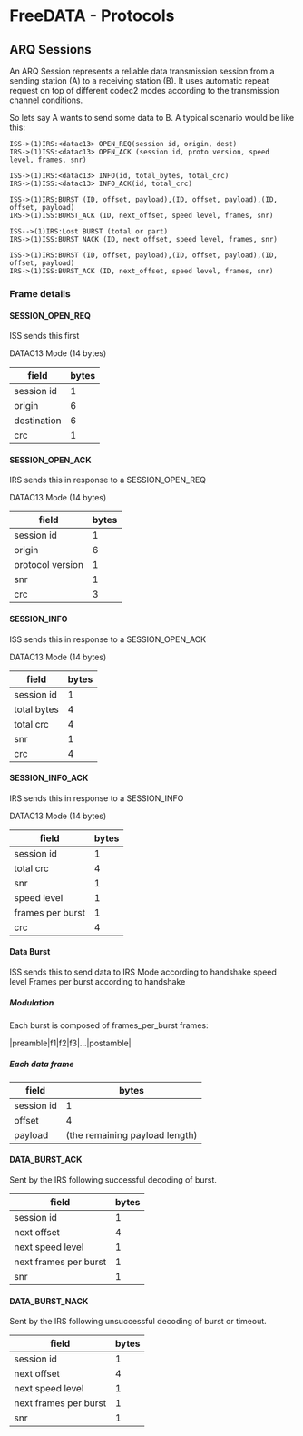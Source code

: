 # FreeDATA - Protocols

## ARQ Sessions
An ARQ Session represents a reliable data transmission session from a sending station (A) to a receiving station (B). It uses automatic repeat request on top of different codec2 modes according to the transmission channel conditions.

So lets say A wants to send some data to B. A typical scenario would be like this:

```
ISS->(1)IRS:<datac13> OPEN_REQ(session id, origin, dest)
IRS->(1)ISS:<datac13> OPEN_ACK (session id, proto version, speed level, frames, snr)

ISS->(1)IRS:<datac13> INFO(id, total_bytes, total_crc)
IRS->(1)ISS:<datac13> INFO_ACK(id, total_crc)

ISS->(1)IRS:BURST (ID, offset, payload),(ID, offset, payload),(ID, offset, payload)
IRS->(1)ISS:BURST_ACK (ID, next_offset, speed level, frames, snr)

ISS-->(1)IRS:Lost BURST (total or part)
IRS->(1)ISS:BURST_NACK (ID, next_offset, speed level, frames, snr)

ISS->(1)IRS:BURST (ID, offset, payload),(ID, offset, payload),(ID, offset, payload)
IRS->(1)ISS:BURST_ACK (ID, next_offset, speed level, frames, snr)
```


### Frame details


#### SESSION_OPEN_REQ

ISS sends this first

DATAC13 Mode (14 bytes)

|field|bytes|
|-|-|
|session id|1|
|origin|6|
|destination|6|
|crc|1|


#### SESSION_OPEN_ACK

IRS sends this in response to a SESSION_OPEN_REQ

DATAC13 Mode (14 bytes)

|field|bytes|
|-|-|
|session id|1|
|origin|6|
|protocol version|1|
|snr|1|
|crc|3|


#### SESSION_INFO

ISS sends this in response to a SESSION_OPEN_ACK

DATAC13 Mode (14 bytes)

|field|bytes|
|-|-|
|session id|1|
|total bytes|4|
|total crc|4|
|snr|1|
|crc|4|


#### SESSION_INFO_ACK

IRS sends this in response to a SESSION_INFO

DATAC13 Mode (14 bytes)

|field|bytes|
|-|-|
|session id|1|
|total crc|4|
|snr|1|
|speed level|1|
|frames per burst|1|
|crc|4|


#### Data Burst

ISS sends this to send data to IRS
Mode according to handshake speed level
Frames per burst according to handshake

##### Modulation
Each burst is composed of frames_per_burst frames:

|preamble|f1|f2|f3|...|postamble|

##### Each data frame

|field|bytes|
|-|-|
|session id|1|
|offset|4|
|payload|(the remaining payload length)|


#### DATA_BURST_ACK

Sent by the IRS following successful decoding of burst.

|field|bytes|
|-|-|
|session id|1|
|next offset|4|
|next speed level|1|
|next frames per burst|1|
|snr|1|


#### DATA_BURST_NACK

Sent by the IRS following unsuccessful decoding of burst or timeout.

|field|bytes|
|-|-|
|session id|1|
|next offset|4|
|next speed level|1|
|next frames per burst|1|
|snr|1|
